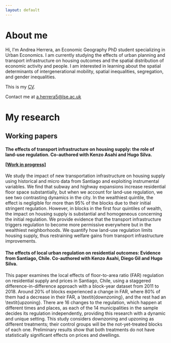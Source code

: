 ```yaml
---
layout: default
---
```


# About me

Hi, I'm Andrea Herrera, an Economic Geography PhD student specializing in Urban Economics. I am currently studying the effects of urban planning and transport infrastructure on housing outcomes and the spatial distribution of economic activity and people. I am interested in learning about the spatial determinants of intergenerational mobility, spatial inequalities, segregation, and gender inequalities.

<p>This is my <a href="/assets/pdf/CV_ANDREA HERRERA (english).pdf" class="custom-link">CV</a>.</p> 

<p>Contact me at <a href="mailto:a.herrera5@lse.ac.uk" class="custom-link">a.herrera5@lse.ac.uk</a></p>

# My research
## Working papers
#### The effects of transport infrastructure on housing supply: the role of land-use regulation. Co-authored with Kenzo Asahi and Hugo Silva. <p><a href="https://drive.google.com/file/d/19wSGwN1zMn6FsNmx-ywizWhpgS-asnY9/view" class="custom-link">[Work in progress]</a></p>

We study the impact of new transportation infrastructure on housing supply using historical and micro data from Santiago and exploiting instrumental variables. We find that subway and highway expansions increase residential floor space substantially, but when we account for land-use regulation, we see two contrasting dynamics in the city. In the wealthiest quintile, the effect is negligible for more than 95\% of the blocks due to their initial stringent regulation. However, in blocks in the first four quintiles of wealth, the impact on housing supply is substantial and homogeneous concerning the initial regulation. We provide evidence that the transport infrastructure triggers regulation to become more permissive everywhere but in the wealthiest neighborhoods. We quantify how land-use regulation limits housing supply, thus restraining welfare gains from transport infrastructure improvements.

#### The effects of local urban regulation on residential outcomes: Evidence from Santiago, Chile. Co-authored with Kenzo Asahi, Diego Gil and Hugo Silva.

This paper examines the local effects of floor-to-area ratio (FAR) regulation on residential supply and prices in Santiago, Chile, using a staggered difference-in-difference approach with a block-year dataset from 2011 to 2018. Around 20\% of blocks experienced a change in FAR, where 80\% of them had a decrease in their FAR, a \textit{downzoning}, and the rest had an \textit{upzoning}. There are 16 changes to the regulation, which happen at different times and places, as each of the 14 municipalities in the sample decides its regulation independently, providing this research with a dynamic and unique setting. This study considers downzoning and upzoning as different treatments; their control groups will be the not-yet-treated blocks of each one. Preliminary results show that both treatments do not have statistically significant effects on prices and dwellings.
